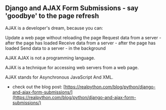 ## Django and AJAX Form Submissions - say 'goodbye' to the page refresh
AJAX is a developer's dream, because you can:

Update a web page without reloading the page
Request data from a server - after the page has loaded
Receive data from a server - after the page has loaded
Send data to a server - in the background

AJAX
AJAX is not a programming language.

AJAX is a technique for accessing web servers from a web page.

AJAX stands for Asynchronous JavaScript And XML.

- check out the blog post: [https://realpython.com/blog/python/django-and-ajax-form-submissions/](https://realpython.com/blog/python/django-and-ajax-form-submissions/)
